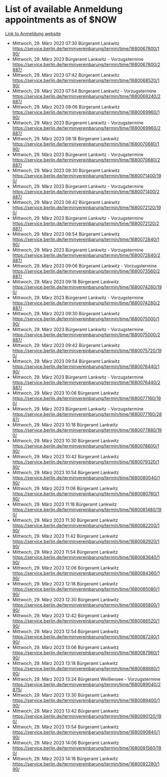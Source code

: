 # List of available Anmeldung appointments as of $NOW
[Link to Anmeldung website](https://service.berlin.de/terminvereinbarung/termin/tag.php?termin=1&anliegen[]=120686&dienstleisterlist=122210,122217,327316,122219,327312,122227,327314,122231,327346,122243,327348,122254,122252,329742,122260,329745,122262,329748,122271,327278,122273,327274,122277,327276,330436,122280,327294,122282,327290,122284,327292,122291,327270,122285,327266,122286,327264,122296,327268,150230,329760,122297,327286,122294,327284,122312,329763,122314,329775,122304,327330,122311,327334,122309,327332,317869,122281,327352,122279,329772,122283,122276,327324,122274,327326,122267,329766,122246,327318,122251,327320,122257,327322,122208,327298,122226,327300&herkunft=http%3A%2F%2Fservice.berlin.de%2Fdienstleistung%2F120686%2F)
- Mittwoch, 29. März 2023 07:30 Bürgeramt Lankwitz https://service.berlin.de/terminvereinbarung/termin/time/1680067800/190/
- Mittwoch, 29. März 2023  Bürgeramt Lankwitz - Vorzugstermine https://service.berlin.de/terminvereinbarung/termin/time/1680067800/2887/
- Mittwoch, 29. März 2023 07:42 Bürgeramt Lankwitz https://service.berlin.de/terminvereinbarung/termin/time/1680068520/190/
- Mittwoch, 29. März 2023 07:54 Bürgeramt Lankwitz - Vorzugstermine https://service.berlin.de/terminvereinbarung/termin/time/1680069240/2887/
- Mittwoch, 29. März 2023 08:06 Bürgeramt Lankwitz https://service.berlin.de/terminvereinbarung/termin/time/1680069960/190/
- Mittwoch, 29. März 2023  Bürgeramt Lankwitz - Vorzugstermine https://service.berlin.de/terminvereinbarung/termin/time/1680069960/2887/
- Mittwoch, 29. März 2023 08:18 Bürgeramt Lankwitz https://service.berlin.de/terminvereinbarung/termin/time/1680070680/190/
- Mittwoch, 29. März 2023  Bürgeramt Lankwitz - Vorzugstermine https://service.berlin.de/terminvereinbarung/termin/time/1680070680/2887/
- Mittwoch, 29. März 2023 08:30 Bürgeramt Lankwitz https://service.berlin.de/terminvereinbarung/termin/time/1680071400/190/
- Mittwoch, 29. März 2023  Bürgeramt Lankwitz - Vorzugstermine https://service.berlin.de/terminvereinbarung/termin/time/1680071400/2887/
- Mittwoch, 29. März 2023 08:42 Bürgeramt Lankwitz https://service.berlin.de/terminvereinbarung/termin/time/1680072120/190/
- Mittwoch, 29. März 2023  Bürgeramt Lankwitz - Vorzugstermine https://service.berlin.de/terminvereinbarung/termin/time/1680072120/2887/
- Mittwoch, 29. März 2023 08:54 Bürgeramt Lankwitz https://service.berlin.de/terminvereinbarung/termin/time/1680072840/190/
- Mittwoch, 29. März 2023  Bürgeramt Lankwitz - Vorzugstermine https://service.berlin.de/terminvereinbarung/termin/time/1680072840/2887/
- Mittwoch, 29. März 2023 09:06 Bürgeramt Lankwitz - Vorzugstermine https://service.berlin.de/terminvereinbarung/termin/time/1680073560/2887/
- Mittwoch, 29. März 2023 09:18 Bürgeramt Lankwitz https://service.berlin.de/terminvereinbarung/termin/time/1680074280/190/
- Mittwoch, 29. März 2023  Bürgeramt Lankwitz - Vorzugstermine https://service.berlin.de/terminvereinbarung/termin/time/1680074280/2887/
- Mittwoch, 29. März 2023 09:30 Bürgeramt Lankwitz https://service.berlin.de/terminvereinbarung/termin/time/1680075000/190/
- Mittwoch, 29. März 2023  Bürgeramt Lankwitz - Vorzugstermine https://service.berlin.de/terminvereinbarung/termin/time/1680075000/2887/
- Mittwoch, 29. März 2023 09:42 Bürgeramt Lankwitz https://service.berlin.de/terminvereinbarung/termin/time/1680075720/190/
- Mittwoch, 29. März 2023 09:54 Bürgeramt Lankwitz https://service.berlin.de/terminvereinbarung/termin/time/1680076440/190/
- Mittwoch, 29. März 2023  Bürgeramt Lankwitz - Vorzugstermine https://service.berlin.de/terminvereinbarung/termin/time/1680076440/2887/
- Mittwoch, 29. März 2023 10:06 Bürgeramt Lankwitz https://service.berlin.de/terminvereinbarung/termin/time/1680077160/190/
- Mittwoch, 29. März 2023  Bürgeramt Lankwitz - Vorzugstermine https://service.berlin.de/terminvereinbarung/termin/time/1680077160/2887/
- Mittwoch, 29. März 2023 10:18 Bürgeramt Lankwitz https://service.berlin.de/terminvereinbarung/termin/time/1680077880/190/
- Mittwoch, 29. März 2023 10:30 Bürgeramt Lankwitz https://service.berlin.de/terminvereinbarung/termin/time/1680078600/190/
- Mittwoch, 29. März 2023 10:42 Bürgeramt Lankwitz https://service.berlin.de/terminvereinbarung/termin/time/1680079320/190/
- Mittwoch, 29. März 2023 10:54 Bürgeramt Lankwitz https://service.berlin.de/terminvereinbarung/termin/time/1680080040/190/
- Mittwoch, 29. März 2023 11:06 Bürgeramt Lankwitz https://service.berlin.de/terminvereinbarung/termin/time/1680080760/190/
- Mittwoch, 29. März 2023 11:18 Bürgeramt Lankwitz https://service.berlin.de/terminvereinbarung/termin/time/1680081480/190/
- Mittwoch, 29. März 2023 11:30 Bürgeramt Lankwitz https://service.berlin.de/terminvereinbarung/termin/time/1680082200/190/
- Mittwoch, 29. März 2023 11:42 Bürgeramt Lankwitz https://service.berlin.de/terminvereinbarung/termin/time/1680082920/190/
- Mittwoch, 29. März 2023 11:54 Bürgeramt Lankwitz https://service.berlin.de/terminvereinbarung/termin/time/1680083640/190/
- Mittwoch, 29. März 2023 12:06 Bürgeramt Lankwitz https://service.berlin.de/terminvereinbarung/termin/time/1680084360/190/
- Mittwoch, 29. März 2023 12:18 Bürgeramt Lankwitz https://service.berlin.de/terminvereinbarung/termin/time/1680085080/190/
- Mittwoch, 29. März 2023 12:30 Bürgeramt Lankwitz https://service.berlin.de/terminvereinbarung/termin/time/1680085800/190/
- Mittwoch, 29. März 2023 12:42 Bürgeramt Lankwitz https://service.berlin.de/terminvereinbarung/termin/time/1680086520/190/
- Mittwoch, 29. März 2023 12:54 Bürgeramt Lankwitz https://service.berlin.de/terminvereinbarung/termin/time/1680087240/190/
- Mittwoch, 29. März 2023 13:06 Bürgeramt Lankwitz https://service.berlin.de/terminvereinbarung/termin/time/1680087960/190/
- Mittwoch, 29. März 2023 13:18 Bürgeramt Lankwitz https://service.berlin.de/terminvereinbarung/termin/time/1680088680/190/
- Mittwoch, 29. März 2023 13:24 Bürgeramt Weißensee - Vorzugstermine https://service.berlin.de/terminvereinbarung/termin/time/1680089040/2875/
- Mittwoch, 29. März 2023 13:30 Bürgeramt Lankwitz https://service.berlin.de/terminvereinbarung/termin/time/1680089400/190/
- Mittwoch, 29. März 2023 13:42 Bürgeramt Lankwitz https://service.berlin.de/terminvereinbarung/termin/time/1680090120/190/
- Mittwoch, 29. März 2023 13:54 Bürgeramt Lankwitz https://service.berlin.de/terminvereinbarung/termin/time/1680090840/190/
- Mittwoch, 29. März 2023 14:06 Bürgeramt Lankwitz https://service.berlin.de/terminvereinbarung/termin/time/1680091560/190/
- Mittwoch, 29. März 2023 14:18 Bürgeramt Lankwitz https://service.berlin.de/terminvereinbarung/termin/time/1680092280/190/
